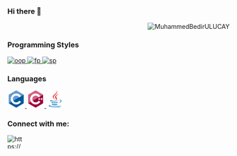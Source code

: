 ### Hi there 👋

<p><img align="right" src="https://github-readme-stats.vercel.app/api/top-langs?username=mbulucay&show_icons=true&theme=dark&locale=en&layout=compact" alt="MuhammedBedirULUCAY" /></p>
<br />
<h3 align="left">Programming Styles</h3>
<p align="left"> 
<a href="https://en.wikipedia.org/wiki/Object-oriented_programming" target="_blank"> <img src="https://st4.depositphotos.com/18672748/22455/v/600/depositphotos_224553200-stock-illustration-object-oriented-programming-icon-trendy.jpg" alt="oop" width="60" height="60"/> </a> 
<a href="https://www.geeksforgeeks.org/functional-programming-paradigm" target="_blank"> <img src="https://axisapplications.com/wp-content/uploads/2019/02/functionalprogramming_icon-300x300.png" alt="fp" width="60" height="60"/> </a> 
  <a href="https://en.wikipedia.org/wiki/Structured_programming" target="_blank"> <img src="https://image.winudf.com/v2/image1/Y29tLnNxc3RlY2guc3RydWN0dXJlZF9wcm9ncmFtbWluZ19pY29uXzE1NjQ3NDExOThfMDA5/icon.png?w=100&fakeurl=1" alt="sp" width="60" height="60"/> </a> 
  

<h3 align="left">Languages</h3>
<p align="left"> 
<a href="https://www.cprogramming.com/" target="_blank"> <img src="https://raw.githubusercontent.com/devicons/devicon/master/icons/c/c-original.svg" alt="c" width="40" height="40"/> </a> 
<a href="https://www.w3schools.com/cpp/" target="_blank"> <img src="https://raw.githubusercontent.com/devicons/devicon/master/icons/cplusplus/cplusplus-original.svg" alt="cplusplus" width="40" height="40"/> </a> 
<a href="https://docs.oracle.com/" target="_blank"> <img src="https://raw.githubusercontent.com/devicons/devicon/master/icons/java/java-original.svg" alt="java" width="40" height="40"/> </a> 

<h3 align="left">Connect with me:</h3>
<p align="left">
  <a href="https://www.linkedin.com/in/muhammedbedirulucay/" target="blank"><img align="left" src="https://cdn.jsdelivr.net/npm/simple-icons@3.0.1/icons/linkedin.svg"            alt="https://www.linkedin.com/in/muhammedbedirulucay/" height="30" width="40" /></a>
</p>

<br />
<br />

